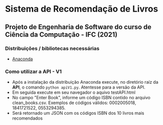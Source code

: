 # Sistema de Recomendação de Livros
## Projeto de Engenharia de Software do curso de Ciência da Computação - IFC (2021)

### Distribuições / bibliotecas necessárias
* [Anaconda](https://www.anaconda.com/products/individual)

### Como utilizar a API - V1
* Após a instalação da distribuição Anaconda execute, no diretório raíz da **API**, o comando `python apiV1.py`. Atentesse para a versão da API.
* Em seguida execute em seu navegador o aquivo testAPI.html
* No campo "Enter Book", informe um código ISBN contido no arquivo clean_books.csv. Exemplos de códigos válidos: 0002005018, 1841721522, 0553294385.
* Será retornado um JSON com os códigos ISBN dos 10 livros mais recomendados
